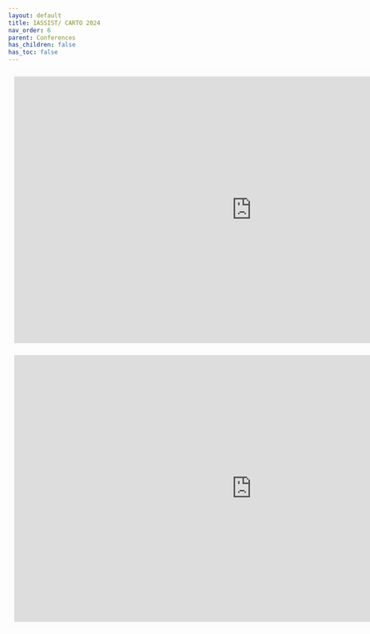 ```yaml
---
layout: default
title: IASSIST/ CARTO 2024  
nav_order: 6
parent: Conferences
has_children: false
has_toc: false
---
```


<iframe width="960" height="540" frameborder="0" marginheight="0" marginwidth="0" style="border:12px solid  #fcfcfc" src="https://meginwinnipeg.github.io/slides/chasm.html"></iframe>  

<iframe width="960" height="540" frameborder="0" marginheight="0" marginwidth="0" style="border:12px solid  #fcfcfc" src="https://meginwinnipeg.github.io/slides/unchartd.html"></iframe>  
